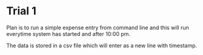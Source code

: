 # Trial 1

Plan is to run a simple expense entry from command line and this will run everytime system has started and after 10:00 pm. 

The data is stored in a csv file which will enter as a new line with timestamp.

